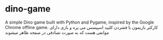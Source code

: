 # dino-game
A simple Dino game built with Python and Pygame, inspired by the Google Chrome offline game.
کارکتر بازیمون با فشردن کلبید اسپیسس می پره و بازی دارای موانعی هست که به صورت تصادفی در صفحه ظاهر میشوند
